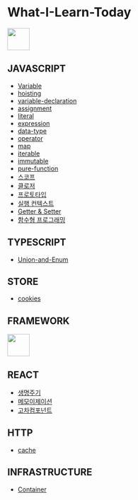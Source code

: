 # What-I-Learn-Today
    

<img src="https://miro.medium.com/v2/resize:fit:720/format:webp/1*f5NxsWhcLjKe4GYjw74adg.png"  width="50"/>

## JAVASCRIPT   

- [Variable](javascript/variable.md)   
- [hoisting](javascript/hoisting.md)     
- [variable-declaration](javascript/variable-declaration.md)          
- [assignment](javascript/assignment.md)  
- [literal](javascript/literal.md)   
- [expression](javascript/expression.md)    
- [data-type](javascript/data-type.md)
- [operator](javascript/operator.md)   
- [map](javascript/map.md)   
- [iterable](javascript/iterable.md)   
- [immutable](javascript/immutable.md)  
- [pure-function](javascript/pure-function.md) 
- [스코프](javascript/scope.md) 
- [클로저](javascript/closure.md)
- [프로토타입](javascript/prototype.md) 
- [실행 컨텍스트](javascript/execution_context.md)  
- [Getter & Setter](javascript/getter_setter.md)     
- [함수형 프로그래밍]()     

## TYPESCRIPT
- [Union-and-Enum](typescript/union-and-enum.md)

## STORE
- [cookies](/store/cookies.md)

## FRAMEWORK 
 
<img src="https://upload.wikimedia.org/wikipedia/commons/thumb/a/a7/React-icon.svg/1200px-React-icon.svg.png"  width="50" /> 
 
## REACT
- [생명주기](react/life_cycle.md) 
- [메모이제이션](react/memoization.md) 
- [고차컴포넌트](react/higher_order_component.md)

 
## HTTP
- [cache](http/cache.md)
 
## INFRASTRUCTURE
- [Container](infrastructure/container.md)
